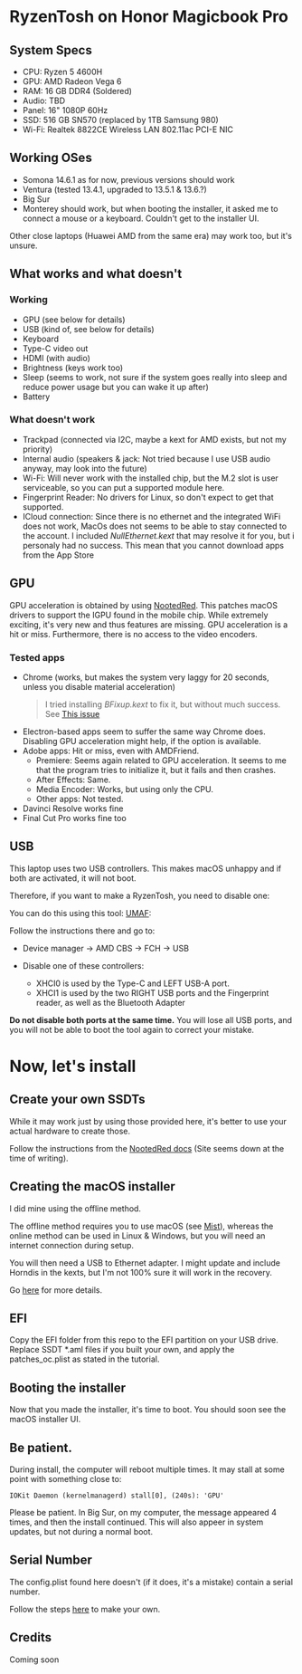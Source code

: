 # RyzenTosh on Honor Magicbook Pro

## System Specs

* CPU: Ryzen 5 4600H
* GPU: AMD Radeon Vega 6
* RAM: 16 GB DDR4 (Soldered)
* Audio: TBD
* Panel: 16" 1080P 60Hz
* SSD: 516 GB SN570 (replaced by 1TB Samsung 980)
* Wi-Fi: Realtek 8822CE Wireless LAN 802.11ac PCI-E NIC

## Working OSes

* Somona 14.6.1 as for now, previous versions should work
* Ventura (tested 13.4.1, upgraded to 13.5.1 & 13.6.?)
* Big Sur
* Monterey should work, but when booting the installer, it asked me to connect a mouse or a keyboard. Couldn't get to the installer UI.

Other close laptops (Huawei AMD from the same era) may work too, but it's unsure.

## What works and what doesn't

### Working

* GPU (see below for details)
* USB (kind of, see below for details)
* Keyboard
* Type-C video out
* HDMI (with audio)
* Brightness (keys work too)
* Sleep (seems to work, not sure if the system goes really into sleep and reduce power usage but you can wake it up after)
* Battery

### What doesn't work

* Trackpad (connected via I2C, maybe a kext for AMD exists, but not my priority)
* Internal audio (speakers & jack: Not tried because I use USB audio anyway, may look into the future)
* Wi-Fi: Will never work with the installed chip, but the M.2 slot is user serviceable, so you can put a supported module here.
* Fingerprint Reader: No drivers for Linux, so don't expect to get that supported.
* ICloud connection: Since there is no ethernet and the integrated WiFi does not work, MacOs does not seems to be able to stay connected to the account. I included *NullEthernet.kext* that may resolve it for you, but i personaly had no success. This mean that you cannot download apps from the App Store

## GPU

GPU acceleration is obtained by using [NootedRed](https://github.com/ChefKissInc/NootedRed). This patches macOS drivers to support the IGPU found in the mobile chip. While extremely exciting, it's very new and thus features are missing. GPU acceleration is a hit or miss. Furthermore, there is no access to the video encoders.

### Tested apps

* Chrome (works, but makes the system very laggy for 20 seconds, unless you disable material acceleration)
  > I tried installing *BFixup.kext* to fix it, but without much success. See [This issue](https://github.com/LeComploteur/HONOR-MAGICBOOK-AMD-HUAWEI-MATEBOOK-AMD-RyzenTosh/issues/1) 
* Electron-based apps seem to suffer the same way Chrome does. Disabling GPU acceleration might help, if the option is available.
* Adobe apps: Hit or miss, even with AMDFriend.
    * Premiere: Seems again related to GPU acceleration. It seems to me that the program tries to initialize it, but it fails and then crashes.
    * After Effects: Same.
    * Media Encoder: Works, but using only the CPU.
    * Other apps: Not tested.
* Davinci Resolve works fine
* Final Cut Pro works fine too

## USB

This laptop uses two USB controllers. This makes macOS unhappy and if both are activated, it will not boot.

Therefore, if you want to make a RyzenTosh, you need to disable one:

You can do this using this tool: [UMAF](https://github.com/DavidS95/Smokeless_UMAF):

Follow the instructions there and go to:

* Device manager -> AMD CBS -> FCH -> USB

* Disable one of these controllers:
    * XHCI0 is used by the Type-C and LEFT USB-A port.
    * XHCI1 is used by the two RIGHT USB ports and the Fingerprint reader, as well as the Bluetooth Adapter

**Do not disable both ports at the same time.** You will lose all USB ports, and you will not be able to boot the tool again to correct your mistake.

# Now, let's install

## Create your own SSDTs

While it may work just by using those provided here, it's better to use your actual hardware to create those.

Follow the instructions from the [NootedRed docs](https://nootinc.github.io/guide/gathering-files/acpi/) (Site seems down at the time of writing).


## Creating the macOS installer

I did mine using the offline method.

The offline method requires you to use macOS (see [Mist](https://github.com/ninxsoft/Mist)), whereas the online method can be used in Linux & Windows, but you will need an internet connection during setup.

You will then need a USB to Ethernet adapter. I might update and include Horndis in the kexts, but I'm not 100% sure it will work in the recovery.

Go [here](https://dortania.github.io/OpenCore-Install-Guide/installer-guide/) for more details.

## EFI

Copy the EFI folder from this repo to the EFI partition on your USB drive. Replace SSDT *.aml files if you built your own, and apply the patches_oc.plist as stated in the tutorial.

## Booting the installer

Now that you made the installer, it's time to boot. You should soon see the macOS installer UI.

## Be patient.

During install, the computer will reboot multiple times. It may stall at some point with something close to:

`IOKit Daemon (kernelmanagerd) stall[0], (240s): 'GPU'`

Please be patient. In Big Sur, on my computer, the message appeared 4 times, and then the install continued. This will also appeer in system updates, but not during a normal boot.

## Serial Number

The config.plist found here doesn't (if it does, it's a mistake) contain a serial number.

Follow the steps [here](https://dortania.github.io/OpenCore-Post-Install/universal/iservices.html#using-gensmbios) to make your own.

## Credits

Coming soon

